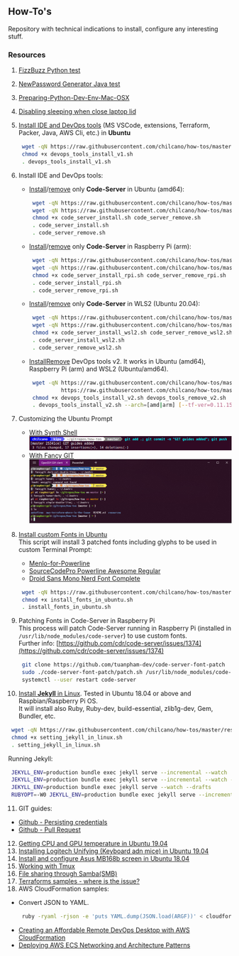 ## How-To's  

Repository with technical indications to install, configure any interesting stuff. 

### Resources

1. [FizzBuzz Python test](resources/fizzbuzz1.py)
2. [NewPassword Generator Java test](resources/NewPasswordGenerator.java)
3. [Preparing-Python-Dev-Env-Mac-OSX](resources/preparing_python_dev_env_mac_osx.md)
4. [Disabling sleeping when close laptop lid](resources/disable_sleeping_when_close_laptop_lid.md)
5. [Install IDE and DevOps tools](resources/devops_tools_install_v1.sh) (MS VSCode, extensions, Terraform, Packer, Java, AWS Cli, etc.) in **Ubuntu**
   ```sh
    wget -qN https://raw.githubusercontent.com/chilcano/how-tos/master/resources/devops_tools_install_v1.sh
    chmod +x devops_tools_install_v1.sh  
    . devops_tools_install_v1.sh
   ```  
6. Install IDE and DevOps tools:  
   * [Install](resources/code_server_install.sh)/[remove](resources/code_server_remove.sh) only **Code-Server** in Ubuntu (amd64):
      ```sh
       wget -qN https://raw.githubusercontent.com/chilcano/how-tos/master/resources/code_server_install.sh
       wget -qN https://raw.githubusercontent.com/chilcano/how-tos/master/resources/code_server_remove.sh
       chmod +x code_server_install.sh code_server_remove.sh
       . code_server_install.sh
       . code_server_remove.sh
      ```
   * [Install](resources/code_server_install_rpi.sh)/[remove](resources/code_server_remove_rpi.sh) only **Code-Server** in Raspberry Pi (arm):
      ```sh
       wget -qN https://raw.githubusercontent.com/chilcano/how-tos/master/resources/code_server_install_rpi.sh
       wget -qN https://raw.githubusercontent.com/chilcano/how-tos/master/resources/code_server_remove_rpi.sh
       chmod +x code_server_install_rpi.sh code_server_remove_rpi.sh
       . code_server_install_rpi.sh
       . code_server_remove_rpi.sh
      ```
   * [Install](resources/code_server_install_wsl2.sh)/[remove](resources/code_server_remove_wsl2.sh) only **Code-Server** in WLS2 (Ubuntu 20.04):
      ```sh
       wget -qN https://raw.githubusercontent.com/chilcano/how-tos/master/resources/code_server_install_wsl2.sh
       wget -qN https://raw.githubusercontent.com/chilcano/how-tos/master/resources/code_server_remove_wsl2.sh
       chmod +x code_server_install_wsl2.sh code_server_remove_wsl2.sh
       . code_server_install_wsl2.sh
       . code_server_remove_wsl2.sh
      ```
   * [Install](resources/devops_tools_install_v2.sh)[Remove](resources/devops_tools_remove_v2.sh) DevOps tools v2. It works in Ubuntu (amd64), Raspberry Pi (arm) and WSL2 (Ubuntu/amd64).
      ```sh
       wget -qN https://raw.githubusercontent.com/chilcano/how-tos/master/resources/devops_tools_install_v2.sh \
                https://raw.githubusercontent.com/chilcano/how-tos/master/resources/devops_tools_remove_v2.sh
       chmod +x devops_tools_install_v2.sh devops_tools_remove_v2.sh 
       . devops_tools_install_v2.sh --arch=[amd|arm] [--tf-ver=0.11.15-oci] [--packer-ver=1.5.5]
      ```
7. Customizing the Ubuntu Prompt  
   - [With Synth Shell](resources/fancy_prompt_with_synth_shell.md)   
      ![](resources/fancy_prompt_ubuntu_with_synth_shell.png)  
   - [With Fancy GIT](resources/fancy_prompt_with_fancy_git.md)  
      ![](resources/fancy_prompt_ubuntu_with_fancy_git_updated3.png) 

8. [Install custom Fonts in Ubuntu](resources/install_fonts_in_ubuntu.sh)  
   This script will install 3 patched fonts including glyphs to be used in custom Terminal Prompt:  
   - [Menlo-for-Powerline](https://github.com/abertsch/Menlo-for-Powerline)
   - [SourceCodePro Powerline Awesome Regular](https://github.com/diogocavilha/fancy-git/blob/master/fonts/SourceCodePro%2BPowerline%2BAwesome%2BRegular.ttf)
   - [Droid Sans Mono Nerd Font Complete](https://github.com/ryanoasis/nerd-fonts/raw/master/patched-fonts/DroidSansMono/complete/Droid%20Sans%20Mono%20Nerd%20Font%20Complete.otf)
   ```sh
    wget -qN https://raw.githubusercontent.com/chilcano/how-tos/master/resources/install_fonts_in_ubuntu.sh
    chmod +x install_fonts_in_ubuntu.sh
    . install_fonts_in_ubuntu.sh
   ```  
9. Patching Fonts in Code-Server in Raspberry Pi   
   This process will patch Code-Server running in Raspberry Pi (installed in `/usr/lib/node_modules/code-server`) to use custom fonts.  
   Further info: [https://github.com/cdr/code-server/issues/1374](https://github.com/cdr/code-server/issues/1374)  
   ```sh
    git clone https://github.com/tuanpham-dev/code-server-font-patch
    sudo ./code-server-font-patch/patch.sh /usr/lib/node_modules/code-server
    systemctl --user restart code-server
   ```  
10. [Install **Jekyll** in Linux](resources/setting_jekyll_in_linux.sh). Tested in Ubuntu 18.04 or above and Raspbian/Raspberry Pi OS.  
   It will install also Ruby, Ruby-dev, build-essential, zlib1g-dev, Gem, Bundler, etc.  
   ```sh
    wget -qN https://raw.githubusercontent.com/chilcano/how-tos/master/resources/setting_jekyll_in_linux.sh
    chmod +x setting_jekyll_in_linux.sh
    . setting_jekyll_in_linux.sh
   ```
   Running Jekyll:   
   ```sh
    JEKYLL_ENV=production bundle exec jekyll serve --incremental --watch
    JEKYLL_ENV=production bundle exec jekyll serve --incremental --watch --host=0.0.0.0
    JEKYLL_ENV=production bundle exec jekyll serve --watch --drafts
    RUBYOPT=-W0 JEKYLL_ENV=production bundle exec jekyll serve --incremental --watch 
   ```
11. GIT guides:
   - [Github - Persisting credentials](resources/git_saving_credentials.md)
   - [Github - Pull Request](resources/git_pull_request_guide.md)
12. [Getting CPU and GPU temperature in Ubuntu 19.04](resources/getting_temperature_cpu_gpu_hd_in_ubuntu.md)
13. [Installing Logitech Unifying (Keyboard adn mice) in Ubuntu 19.04](resources/installing_logitech_unifying_in_ubuntu_19_04.md)
14. [Install and configure Asus MB168b screen in Ubuntu 18.04](resources/install_and_setup_mb168b_in_ubuntu.md)
15. [Working with Tmux](resources/working_with_tmux.md)
16. [File sharing through Samba(SMB)](resources/install_and_config_samba.md)
17. [Terraforms samples - where is the issue?](aws-terraform-where-is-the-issue/) 
18. AWS CloudFormation samples:  
   - Convert JSON to YAML.  
     ```sh
      ruby -ryaml -rjson -e 'puts YAML.dump(JSON.load(ARGF))' < cloudformation_template_example.json > cloudformation_template_example.yaml
     ```
   - [Creating an Affordable Remote DevOps Desktop with AWS CloudFormation](https://github.com/chilcano/affordable-remote-desktop/tree/master/resources/cloudformation)
   - [Deploying AWS ECS Networking and Architecture Patterns](https://github.com/chilcano/cfn-samples/tree/master/ECS/README.md)
   
  
